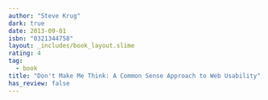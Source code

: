 ```yaml
---
author: "Steve Krug"
dark: true
date: 2013-09-01
isbn: "0321344758"
layout: _includes/book_layout.slime
rating: 4
tag:
  - book
title: "Don't Make Me Think: A Common Sense Approach to Web Usability"
has_review: false
---
```



